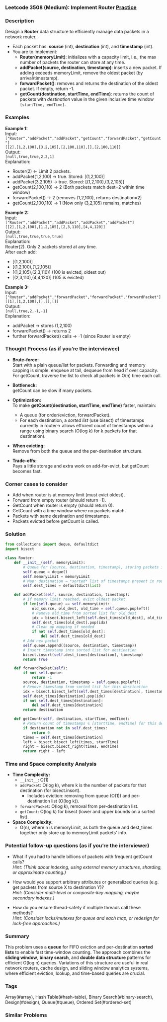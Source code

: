 ### Leetcode 3508 (Medium): Implement Router [Practice](https://leetcode.com/problems/implement-router)

### Description  
Design a **Router** data structure to efficiently manage data packets in a network router.  
- Each packet has: **source** (int), **destination** (int), and **timestamp** (int).
- You are to implement:
  - **Router(memoryLimit)**: initializes with a capacity limit, i.e., the max number of packets the router can store at any time.
  - **addPacket(source, destination, timestamp)**: inserts a new packet. If adding exceeds memoryLimit, remove the oldest packet (by arrival/timestamp).
  - **forwardPacket()**: removes and returns the destination of the oldest packet. If empty, return -1.
  - **getCount(destination, startTime, endTime)**: returns the count of packets with *destination* value in the given inclusive time window `[startTime, endTime]`.

### Examples  

**Example 1:**  
Input:  
`["Router","addPacket","addPacket","getCount","forwardPacket","getCount"]`  
`[[2],[1,2,100],[3,2,105],[2,100,110],[],[2,100,110]]`  
Output:  
`[null,true,true,2,2,1]`  
Explanation:  
- Router(2) ← Limit 2 packets.  
- addPacket(1,2,100) → true. Stored: [(1,2,100)]  
- addPacket(3,2,105) → true. Stored: [(1,2,100),(3,2,105)]  
- getCount(2,100,110) → 2 (Both packets match dest=2 within time window)  
- forwardPacket() → 2 (removes (1,2,100), returns destination=2)  
- getCount(2,100,110) → 1 (Now only (3,2,105) remains, matches)  

**Example 2:**  
Input:  
`["Router","addPacket","addPacket","addPacket","addPacket"]`  
`[[2],[1,2,100],[1,2,105],[2,3,110],[4,4,120]]`  
Output:  
`[null,true,true,true,true]`  
Explanation:  
Router(2). Only 2 packets stored at any time.  
After each add:  
- [(1,2,100)]  
- [(1,2,100),(1,2,105)]  
- [(1,2,105),(2,3,110)]  (100 is evicted, oldest out)  
- [(2,3,110),(4,4,120)]  (105 is evicted)

**Example 3:**  
Input:  
`["Router","addPacket","forwardPacket","forwardPacket","forwardPacket"]`  
`[[1],[1,2,100],[],[],[]]`  
Output:  
`[null,true,2,-1,-1]`  
Explanation:  
- addPacket → stores (1,2,100)  
- forwardPacket() → returns 2  
- further forwardPacket() calls → -1 (since Router is empty)

### Thought Process (as if you’re the interviewee)  
- **Brute-force:**  
  Start with a plain queue/list for packets. Forwarding and memory capping is simple: enqueue at tail, dequeue from head if over capacity.  
  For getCount, traverse the list to check all packets in O(n) time each call.

- **Bottleneck:**  
  getCount can be slow if many packets.

- **Optimization:**  
  To make **getCount(destination, startTime, endTime)** faster, maintain:
  - A queue (for order/eviction, forwardPacket).
  - For each destination, a *sorted list* (use bisect) of timestamps currently in router→ allows efficient count of timestamps within a range using binary search (O(log k) for k packets for that destination).

- **When evicting:**  
  Remove from both the queue and the per-destination structure.

- **Trade-offs:**  
  Pays a little storage and extra work on add-for-evict, but getCount becomes fast.

### Corner cases to consider  
- Add when router is at memory limit (must evict oldest).
- Forward from empty router (should return -1).
- GetCount when router is empty (should return 0).
- GetCount with a time window where no packets match.
- Packets with same destination and timestamps.
- Packets evicted before getCount is called.

### Solution

```python
from collections import deque, defaultdict
import bisect

class Router:
    def __init__(self, memoryLimit):
        # Queue for (source, destination, timestamp), storing packets in arrival order
        self.queue = deque()
        self.memoryLimit = memoryLimit
        # Map: destination → *sorted* list of timestamps present in router
        self.dest_times = defaultdict(list)

    def addPacket(self, source, destination, timestamp):
        # If memory limit reached, evict oldest packet
        if len(self.queue) == self.memoryLimit:
            old_source, old_dest, old_time = self.queue.popleft()
            # Remove old_time from sorted list for old_dest
            idx = bisect.bisect_left(self.dest_times[old_dest], old_time)
            self.dest_times[old_dest].pop(idx)
            # Clean up mapping if needed
            if not self.dest_times[old_dest]:
                del self.dest_times[old_dest]
        # Add new packet
        self.queue.append((source, destination, timestamp))
        # Insert timestamp into sorted list for destination
        bisect.insort(self.dest_times[destination], timestamp)
        return True

    def forwardPacket(self):
        if not self.queue:
            return -1
        source, destination, timestamp = self.queue.popleft()
        # Remove timestamp from sorted list for this destination
        idx = bisect.bisect_left(self.dest_times[destination], timestamp)
        self.dest_times[destination].pop(idx)
        if not self.dest_times[destination]:
            del self.dest_times[destination]
        return destination

    def getCount(self, destination, startTime, endTime):
        # Return count of timestamps ∈ [startTime, endTime] for this destination
        if destination not in self.dest_times:
            return 0
        times = self.dest_times[destination]
        left = bisect.bisect_left(times, startTime)
        right = bisect.bisect_right(times, endTime)
        return right - left
```

### Time and Space complexity Analysis  

- **Time Complexity:**
  - `__init__`: O(1)
  - `addPacket`: O(log k), where k is the number of packets for that destination (for bisect.insort).
    - Includes eviction: removing from queue (O(1)) and per-destination list (O(log k)).
  - `forwardPacket`: O(log k), removal from per-destination list.
  - `getCount`: O(log k) for bisect (lower and upper bounds on a sorted list).
- **Space Complexity:**
  - O(n), where n is memoryLimit, as both the queue and dest_times together only store up to memoryLimit packets' info.

### Potential follow-up questions (as if you’re the interviewer)  

- What if you had to handle billions of packets with frequent getCount calls?  
  *Hint: (Think about indexing, using external memory structures, sharding, or approximate counting.)*

- How would you support arbitrary attributes or generalized queries (e.g. get packets from source X to destination Y)?  
  *Hint: (Consider multi-level or composite-key mapping, maybe secondary indexes.)*

- How do you ensure thread-safety if multiple threads call these methods?  
  *Hint: (Consider locks/mutexes for queue and each map, or redesign for lock-free approaches.)*

### Summary
This problem uses a **queue** for FIFO eviction and per-destination **sorted lists** to enable fast time-window counting. The approach combines the **sliding window**, **binary search**, and **double data structure** patterns for efficient O(log n) queries. Variations of this structure are useful in real network routers, cache design, and sliding window analytics systems, where efficient eviction, lookup, and time-based queries are crucial.

### Tags
Array(#array), Hash Table(#hash-table), Binary Search(#binary-search), Design(#design), Queue(#queue), Ordered Set(#ordered-set)

### Similar Problems
